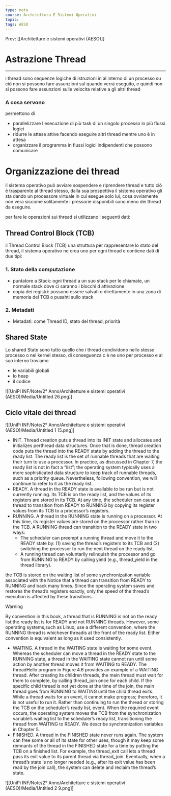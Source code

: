 ```yaml
---
type: nota
course: Architettura E Sistemi Operativi
topic: 
tags: AESO
---
```


Prev: [[Architetture e sistemi operativi (AESO)]]

# Astrazione Thread
---
i thread sono sequenze logiche di istruzioni in al interno di un processo su ciò non si possono fare assunzioni sul quando verrà eseguito, e quindi non si possono fare assunzioni sulle velocita relative a gli altri thread

### A cosa servono

permettono di

- parallelizzare l esecuzione di più task di un singolo processo in più flussi logici
- ridurre le attese attive facendo eseguire altri thread mentre uno è in attesa
- organizzare il programma in flussi logici indipendenti che possono comunicare

# Organizzazione dei thread

il sistema operativo può avviare sospendere e riprendere thread e tutto ciò è trasparente al thread stesso, dalla sua prospettiva il sistema operativo gli sta dando un processore virtuale in cui esegue solo lui, cosa ovviamente non vera siccome  solitamente i pressorie disponibili sono meno dei thread da eseguire.

per fare le operazioni sui thread si utilizzano i seguenti dati:

## Thread Control Block (TCB)

il Thread Control Block (TCB) una struttura per rappresentare lo stato del thread, il sistema operativo ne crea uno per ogni thread e contiene dati di due tipi:

### 1. Stato della computazione

- puntatore a Stack: ogni thread a un suo stack per le chiamate, un normale stack dove ci saranno i blocchi d attivazione
- copia dei registri: possono essere salvati o direttamente in una zona di memoria del TCB o pusahti sullo stack

### 2. Metadati

- Metadati: come Thread ID, stato del thread, priorità

## Shared State

Lo shared State sono tutto quello che i thread condividono nello stesso processo o nel kernel stesso, di conseguenza c è ne uno per processo e al suo interno troviamo

- le variabili globali
- lo heap
- il codice

![[UniPi INF/Note/2° Anno/Architetture e sistemi operativi (AESO)/Media/Untitled 26.png]]

## Ciclo vitale dei thread

![[UniPi INF/Note/2° Anno/Architetture e sistemi operativi (AESO)/Media/Untitled 1 15.png]]

- INIT. Thread creation puts a thread into its INIT state and allocates and initializes perthread data structures. Once that is done, thread creation code puts the thread into the READY state by adding the thread to the ready list. The ready list is the set of runnable
threads that are waiting their turn to use a processor. In practice, as discussed in
Chapter 7, the ready list is not in fact a “list”; the operating system typically uses a more
sophisticated data structure to keep track of runnable threads, such as a priority queue.
Nevertheless, following convention, we will continue to refer to it as the ready list.
- READY. A thread in the READY state is available to be run but is not currently running. Its
TCB is on the ready list, and the values of its registers are stored in its TCB. At any time,
the scheduler can cause a thread to transition from READY to RUNNING by copying its
register values from its TCB to a processor’s registers.
- RUNNING. A thread in the RUNNING state is running on a processor. At this time, its
register values are stored on the processor rather than in the TCB. A RUNNING thread can
transition to the READY state in two ways:
    - The scheduler can preempt a running thread and move it to the READY state by: (1)
    saving the thread’s registers to its TCB and (2) switching the processor to run the next
    thread on the ready list.
    - A running thread can voluntarily relinquish the processor and go from RUNNING to
    READY by calling yield (e.g., thread_yield in the thread library).

the TCB is stored on the waiting list of some synchronization variable associated with the
    Notice that a thread can transition from READY to RUNNING and back many times. Since
    the operating system saves and restores the thread’s registers exactly, only the speed of
    the thread’s execution is affected by these transitions.


>[!warning]
> By convention in this book, a thread that is RUNNING is not on the ready list;the ready list is for READY and not RUNNING threads. However, some operating systems,such as Linux, use a different convention, where the RUNNING thread is whichever threadis at the front of the ready list. Either convention is equivalent as long as it used consistently.


- WAITING. A thread in the WAITING state is waiting for some event. Whereas the
scheduler can move a thread in the READY state to the RUNNING state, a thread in the
WAITING state cannot run until some action by another thread moves it from WAITING to
READY.
The threadHello program in Figure 4.6 provides an example of a WAITING thread. After
creating its children threads, the main thread must wait for them to complete, by calling
thread_join once for each child. If the specific child thread is not yet done at the time of the
join, the main thread goes from RUNNING to WAITING until the child thread exits.
While a thread waits for an event, it cannot make progress; therefore, it is not useful to run
it. Rather than continuing to run the thread or storing the TCB on the scheduler’s ready list,
event. When the required event occurs, the operating system moves the TCB from the
synchronization variable’s waiting list to the scheduler’s ready list, transitioning the thread
from WAITING to READY. We describe synchronization variables in Chapter 5.
- FINISHED. A thread in the FINISHED state never runs again. The system can free some
or all of its state for other uses, though it may keep some remnants of the thread in the
FINISHED state for a time by putting the TCB on a finished list. For example, the
thread_exit call lets a thread pass its exit value to its parent thread via thread_join.
Eventually, when a thread’s state is no longer needed (e.g., after its exit value has been
read by the join call), the system can delete and reclaim the thread’s state.

![[UniPi INF/Note/2° Anno/Architetture e sistemi operativi (AESO)/Media/Untitled 2 9.png]]

